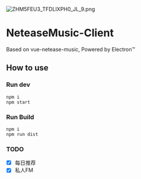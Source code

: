 ![ZHM5FEU3_TFDLIXPH0_JL_9.png](https://i.loli.net/2020/08/15/nvyYEDX3or8pawe.png)
# NeteaseMusic-Client
Based on vue-netease-music, Powered by Electron™

## How to use

### Run dev

```
npm i
npm start
```

### Run Build

```
npm i
npm run dist
```

### TODO

- [x] 每日推荐
- [x] 私人FM